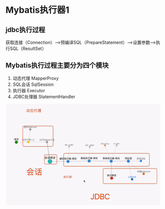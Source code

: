# Mybatis执行器1
## jdbc执行过程
获取连接（Connection）——>预编译SQL（PrepareStatement）——>设置参数——>执行SQL（ResultSet）
## Mybatis执行过程主要分为四个模块
1. 动态代理 MapperProxy
2. SQL会话 SqlSession
3. 执行器 Executor
4. JDBC处理器 StatementHandler

![avatar](../img/20210510212731.png)
